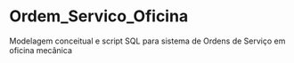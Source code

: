 # Ordem_Servico_Oficina
Modelagem conceitual e script SQL para sistema de Ordens de Serviço em oficina mecânica

